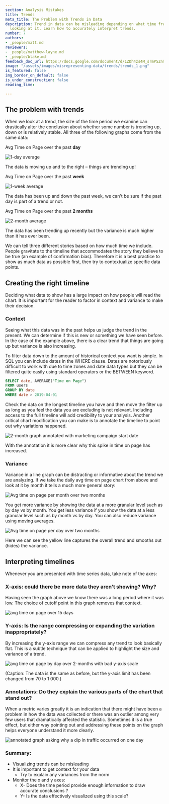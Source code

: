 ```yaml
---
section: Analysis Mistakes
title: Trends
meta_title: The Problem with Trends in Data
description: Trend in data can be misleading depending on what time frame you are
  looking at it. Learn how to accurately interpret trends.
number: 7
authors:
- _people/matt.md
reviewers:
- _people/matthew-layne.md
- _people/blake.md
feedback_doc_url: https://docs.google.com/document/d/1ZDh4zs4M_srmPSZnmtSQk6N1fmTem9N84tCij33wpb0/edit?usp=sharing
image: "/assets/images/misrepresenting-data/trends/trends_1.png"
is_featured: false
img_border_on_default: false
is_under_construction: false
reading_time: 

---
```

## The problem with trends

When we look at a trend, the size of the time period we examine can drastically alter the conclusion about whether some number is trending up, down or is relatively stable. All three of the following graphs come from the same data:

Avg Time on Page over the past **day**

![1-day average](/assets/images/misrepresenting-data/trends/trends_0.png)

The data is moving up and to the right – things are trending up!

Avg Time on Page over the past **week**

![1-week average](/assets/images/misrepresenting-data/trends/trends_1.png)

The data has been up and down the past week, we can’t be sure if the past day is part of a trend or not.

Avg Time on Page over the past **2 months**

![2-month average](/assets/images/misrepresenting-data/trends/trends_2.png)

The data has been trending up recently but the variance is much higher than it has ever been.

We can tell three different stories based on how much time we include. People gravitate to the timeline that accommodates the story they believe to be true (an example of confirmation bias). Therefore it is a best practice to show as much data as possible first, then try to contextualize specific data points.

## Creating the right timeline

Deciding what data to show has a large impact on how people will read the chart. It is important for the reader to factor in context and variance to make their decision.

### Context

Seeing what this data was in the past helps us judge the trend in the present. We can determine if this is new or something we have seen before. In the case of the example above, there is a clear trend that things are going up but variance is also increasing.

To filter data down to the amount of historical context you want is simple. In SQL you can include dates in the WHERE clause. Dates are notoriously difficult to work with due to time zones and date data types but they can be filtered quite easily using standard operators or the BETWEEN keyword.

```sql
SELECT date, AVERAGE("Time on Page")
FROM users
GROUP BY date
WHERE date > 2019-04-01
```

Check the data on the longest timeline you have and then move the filter up as long as you feel the data you are excluding is not relevant. Including access to the full timeline will add credibility to your analysis. Another critical chart modification you can make is to annotate the timeline to point out why variations happened.

![2-month graph annotated with marketing campaign start date](/assets/images/misrepresenting-data/trends/trends_3.png)

With the annotation it is more clear why this spike in time on page has increased.

### Variance

Variance in a line graph can be distracting or informative about the trend we are analyzing. If we take the daily avg time on page chart from above and look at it by month it tells a much more general story:

![Avg time on page per month over two months](/assets/images/misrepresenting-data/trends/trends_4.png)

You get more variance by showing the data at a more granular level such as by day vs by month. You get less variance if you show the data at a less granular level such as by month vs by day. You can also reduce variance using [moving averages](https://www.investopedia.com/terms/m/movingaverage.asp).

![Avg time on page per day over two months](/assets/images/misrepresenting-data/trends/trends_5.png)

Here we can see the yellow line captures the overall trend and smooths out (hides) the variance.

## Interpreting timelines

Whenever you are presented with time series data, take note of the axes:

### **X-axis:** could there be more data they aren’t showing? Why?

Having seen the graph above we know there was a long period where it was low. The choice of cutoff point in this graph removes that context.

![avg time on page over 15 days](/assets/images/misrepresenting-data/trends/trends_6.png)

### **Y-axis:** Is the range compressing or expanding the variation inappropriately?

By increasing the y-axis range we can compress any trend to look basically flat. This is a subtle technique that can be applied to highlight the size and variance of a trend.

![avg time on page by day over 2-months with bad y-axis scale](/assets/images/misrepresenting-data/trends/trends_7.png)

(Caption: The data is the same as before, but the y-axis limit has been changed from 70 to 1 000.)

### **Annotations:** Do they explain the various parts of the chart that stand out?

When a metric varies greatly it is an indication that there might have been a problem in how the data was collected or there was an outlier among very few users that dramatically affected the statistic. Sometimes it is a true effect, but either way pointing out and addressing these points on the graph helps everyone understand it more clearly.

![annotated graph asking why a dip in traffic occurred on one day](/assets/images/misrepresenting-data/trends/trends_8.png)

### Summary:

* Visualizing trends can be misleading
* It is important to get context for your data
  * Try to explain any variances from the norm
* Monitor the x and y axes:
  * X- Does the time period provide enough information to draw accurate conclusions ?
  * Y- Is the data effectively visualized using this scale?